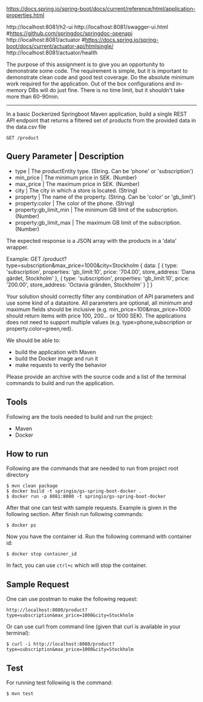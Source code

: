 https://docs.spring.io/spring-boot/docs/current/reference/html/application-properties.html

http://localhost:8081/h2-ui
http://localhost:8081/swagger-ui.html #https://github.com/springdoc/springdoc-openapi
http://localhost:8081/actuator #https://docs.spring.io/spring-boot/docs/current/actuator-api/htmlsingle/
http://localhost:8081/actuator/health

The purpose of this assignment is to give you an opportunity to demonstrate some code.
The requirement is simple, but it is important to demonstrate clean code and good test coverage.
Do the absolute minimum work required for the application. Out of the box configurations and in-memory DBs will do just fine.
There is no time limit, but it shouldn't take more than 60-90min. 

---

In a basic Dockerized Springboot Maven application, build a single REST API endpoint that returns a filtered set of products from the provided data in the data.csv file

`GET /product`

Query Parameter			     |       Description
--------------------------------------------------------------------------------
- type					     |   The productEntity type. (String. Can be 'phone' or 'subscription')
- min_price				     |   The minimum price in SEK. (Number)
- max_price				     |   The maximum price in SEK. (Number)
- city					     |   The city in which a store is located. (String)
- property				     |   The name of the property. (String. Can be 'color' or 'gb_limit')
- property:color		     |	 The color of the phone. (String)
- property:gb_limit_min      |	 The minimum GB limit of the subscription. (Number)
- property:gb_limit_max      |	 The maximum GB limit of the subscription. (Number)

The expected response is a JSON array with the products in a 'data' wrapper. 

Example: GET /product?type=subscription&max_price=1000&city=Stockholm
{
	data: [ 
		{
		    type: 'subscription',
		    properties: 'gb_limit:10',
		    price: '704.00',
		    store_address: 'Dana gärdet, Stockholm'
	  	},
	  	{
		    type: 'subscription',
		    properties: 'gb_limit:10',
		    price: '200.00',
		    store_address: 'Octavia gränden, Stockholm'
	  	}
	]
}

Your solution should correctly filter any combination of API parameters and use some kind of a datastore.
All parameters are optional, all minimum and maximum fields should be inclusive (e.g. min_price=100&max_price=1000 should return items with price 100, 200... or 1000 SEK). 
The applications does not need to support multiple values (e.g. type=phone,subscription or property.color=green,red).

We should be able to:
- build the application with Maven
- build the Docker image and run it
- make requests to verify the behavior

Please provide an archive with the source code and a list of the terminal commands to build and run the application.

## Tools
Following are the tools needed to build and run the project:
- Maven
- Docker

## How to run
Following are the commands that are needed to run from project root directory

    $ mvn clean package
    $ docker build -t springio/gs-spring-boot-docker .
    $ docker run -p 8081:8080 -t springio/gs-spring-boot-docker
    
After that one can test with sample requests. Example is given in the following section. After finish run following commands:
    
    $ docker ps
   
Now you have the container id. Run the following command with container id:
   
    $ docker stop container_id
    
In fact, you can use `ctrl+c` which will stop the container. 

## Sample Request
One can use postman to make the following request:

    http://localhost:8080/product?type=subscription&max_price=1000&city=Stockholm

Or can use curl from command line (given that curl is available in your terminal):
    
    $ curl -i http://localhost:8080/product?type=subscription&max_price=1000&city=Stockholm
    
## Test
For running test following is the command:
    
    $ mvn test


